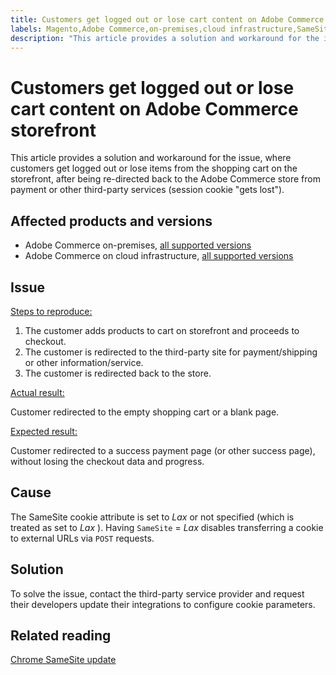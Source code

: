 ```yaml
---
title: Customers get logged out or lose cart content on Adobe Commerce storefront
labels: Magento,Adobe Commerce,on-premises,cloud infrastructure,SameSite,cart,cookies,how to,logged out,session,2.3.0,2.3.1,2.3.2,2.3.2-p2,2.3.3,2.3.3-p1,2.3.4,2.3.4-p2,2.3.5-p1,2.3.5-p2,2.3.6,2.3.6-p1,2.3.7,2.4.0,2.4.0-p1,2.4.1-p1,2.4.2,2.4.2-p1,2.3.7-p1,2.3.7-p2,2.4.1,2.4.2-p2,2.4.3,2.4.3-p1
description: "This article provides a solution and workaround for the issue, where customers get logged out or lose items from the shopping cart on the storefront, after being re-directed back to the Adobe Commerce store from payment or other third-party services (session cookie \"gets lost\")."
---
```


# Customers get logged out or lose cart content on Adobe Commerce storefront

This article provides a solution and workaround for the issue, where customers get logged out or lose items from the shopping cart on the storefront, after being re-directed back to the Adobe Commerce store from payment or other third-party services (session cookie "gets lost").

## Affected products and versions

* Adobe Commerce on-premises, [all supported versions](https://magento.com/sites/default/files/magento-software-lifecycle-policy.pdf)
* Adobe Commerce on cloud infrastructure, [all supported versions](https://magento.com/sites/default/files/magento-software-lifecycle-policy.pdf)

## Issue

 <u>Steps to reproduce:</u>

1. The customer adds products to cart on storefront and proceeds to checkout.
1. The customer is redirected to the third-party site for payment/shipping or other information/service.
1. The customer is redirected back to the store.

 <u>Actual result:</u>

Customer redirected to the empty shopping cart or a blank page.

 <u>Expected result:</u>

Customer redirected to a success payment page (or other success page), without losing the checkout data and progress.

## Cause

The SameSite cookie attribute is set to *Lax* or not specified (which is treated as set to *Lax* ). Having `SameSite` = *Lax* disables transferring a cookie to external URLs via `POST` requests.

## Solution

To solve the issue, contact the third-party service provider and request their developers update their integrations to configure cookie parameters.


## Related reading

 [Chrome SameSite update](https://www.chromestatus.com/feature/5088147346030592)

